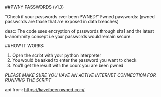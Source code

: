 ##PWNY PASSWORDS (v1.0)

"Check if your passwords ever been PWNED!"
Pwned passwords: (pwned passwords are those that are exposed in data breaches)

desc: The code uses encryption of passwords through sha1 and the latest k-anonymity concept i.e your passwords would remain secure.

##HOW IT WORKS:

1) Open the script with your python interpreter
2) You would be asked to enter the password you want to check
3) You'll get the result with the count you are been pwned

*PLEASE MAKE SURE YOU HAVE AN ACTIVE INTERNET CONNECTION FOR RUNNING THE SCRIPT*


api from: https://haveibeenpwned.com/
